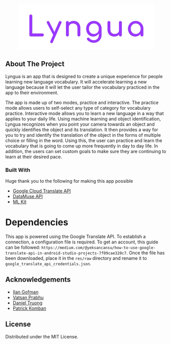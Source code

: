 

<!-- PROJECT LOGO -->
<br />
<p align="center">
  <a href="https://github.com/ilangofman/Language-Learning-App/blob/master/screenshots/logo.PNG">
    <img src="screenshots/logo.PNG" alt="Logo">
  </a>
</p>

<!-- ABOUT THE PROJECT -->
## About The Project

Lyngua is an app that is designed to create a unique experience for people learning new language vocabulary. It will accelerate learning a new language because it will let the user tailor the vocabulary practiced in the app to their environment.

The app is made up of two modes, practice and interactive. The practice mode allows
users to self-select any type of category for vocabulary practice. Interactive mode allows you to
learn a new language in a way that applies to your daily life. Using machine learning and object
identification, Lyngua recognizes when you point your camera towards an object and quickly
identifies the object and its translation. It then provides a way for you to try and identify the
translation of the object in the forms of multiple choice or filling in the word. Using this, the user
can practice and learn the vocabulary that is going to come up more frequently in day to day
life. In addition, the users can set custom goals to make sure they are continuing to learn at their
desired pace.


### Built With

Huge thank you to the following for making this app possible
* [Google Cloud Translate API](https://cloud.google.com/translate)
* [DataMuse API](https://www.datamuse.com/api/)
* [ML Kit](https://developers.google.com/ml-kit)




# Dependencies
This app is powered using the Google Translate API. To establish a connection, a configuration file is required.
To get an account, this guide can be followed: `https://medium.com/@yeksancansu/how-to-use-google-translate-api-in-android-studio-projects-7f09cae320c7`.
Once the file has been downloaded, place it in the `res/raw` directory and rename it to `google_translate_api_credentials.json`.



<!-- ACKNOWLEDGEMENTS -->
## Acknowledgements
* [Ilan Gofman](https://github.com/ilangofman)
* [Vatsan Prabhu](https://github.com/vatsanp)
* [Daniel Truong](https://github.com/Daniel-Truong)
* [Patrick Komban](https://github.com/patrickkomban)



<!-- LICENSE -->
## License
Distributed under the MIT License. 

